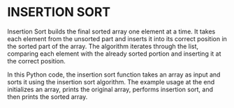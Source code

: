 # INSERTION SORT
Insertion Sort builds the final sorted array one element at a time. 
It takes each element from the unsorted part and inserts it into its correct position in the sorted part of the array. 
The algorithm iterates through the list, comparing each element with the already sorted portion and inserting it at the correct position.

In this Python code, the insertion sort function takes an array as input and sorts it using the insertion sort algorithm. 
The example usage at the end initializes an array, prints the original array, performs insertion sort, and then prints the sorted array.
